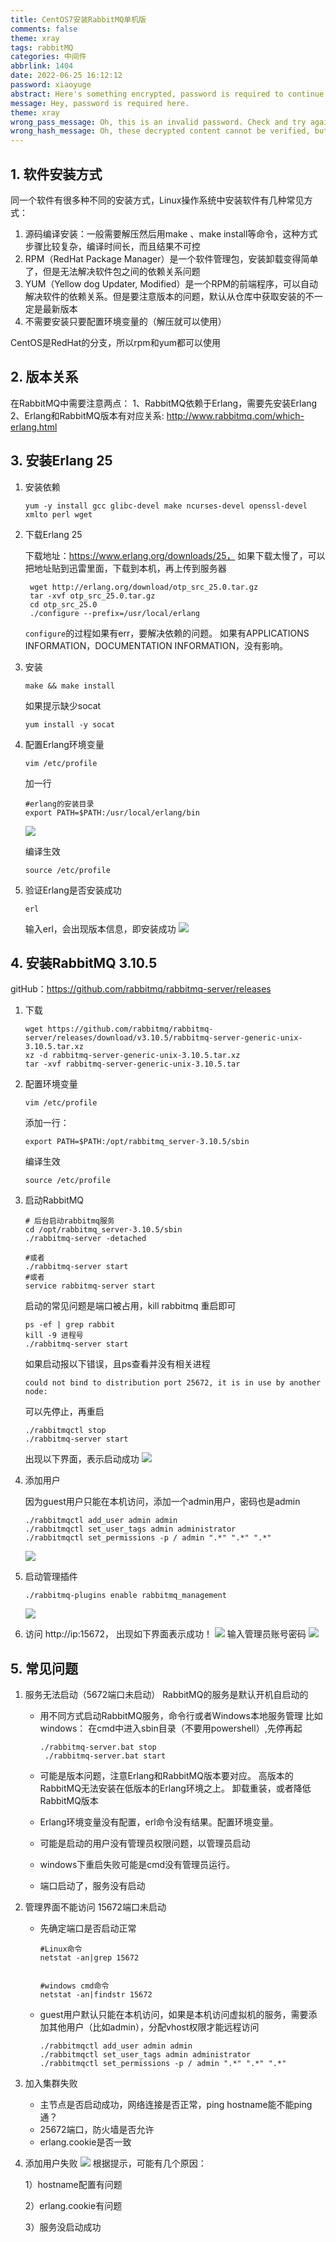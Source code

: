 ```yaml
---
title: CentOS7安装RabbitMQ单机版
comments: false
theme: xray
tags: rabbitMQ
categories: 中间件
abbrlink: 1404
date: 2022-06-25 16:12:12
password: xiaoyuge
abstract: Here's something encrypted, password is required to continue reading.
message: Hey, password is required here.
theme: xray
wrong_pass_message: Oh, this is an invalid password. Check and try again, please.
wrong_hash_message: Oh, these decrypted content cannot be verified, but you can still have a look.
---
```

## 1. 软件安装方式
同一个软件有很多种不同的安装方式，Linux操作系统中安装软件有几种常见方式：
1. 源码编译安装：一般需要解压然后用make 、make install等命令，这种方式步骤比较复杂，编译时间长，而且结果不可控
2. RPM（RedHat Package Manager）是一个软件管理包，安装卸载变得简单了，但是无法解决软件包之间的依赖关系问题
3. YUM（Yellow dog Updater, Modified）是一个RPM的前端程序，可以自动解决软件的依赖关系。但是要注意版本的问题，默认从仓库中获取安装的不一定是最新版本
4. 不需要安装只要配置环境变量的（解压就可以使用）

CentOS是RedHat的分支，所以rpm和yum都可以使用

## 2. 版本关系
在RabbitMQ中需要注意两点：
1、RabbitMQ依赖于Erlang，需要先安装Erlang
2、Erlang和RabbitMQ版本有对应关系: http://www.rabbitmq.com/which-erlang.html


## 3. 安装Erlang 25
1. 安装依赖
    ```shell
    yum -y install gcc glibc-devel make ncurses-devel openssl-devel xmlto perl wget
    ```
2. 下载Erlang 25
   
    下载地址：https://www.erlang.org/downloads/25， 如果下载太慢了，可以把地址贴到迅雷里面，下载到本机，再上传到服务器
   ```shell
    wget http://erlang.org/download/otp_src_25.0.tar.gz
    tar -xvf otp_src_25.0.tar.gz
    cd otp_src_25.0
    ./configure --prefix=/usr/local/erlang
   ```
   `configure`的过程如果有err，要解决依赖的问题。
   如果有APPLICATIONS INFORMATION，DOCUMENTATION INFORMATION，没有影响。
   

3. 安装
    ```shell
    make && make install
    ```
    如果提示缺少socat
    ```shell
    yum install -y socat
    ```
   
4. 配置Erlang环境变量
    ```shell
    vim /etc/profile
    ```
    加一行
    ```shell
    #erlang的安装目录
    export PATH=$PATH:/usr/local/erlang/bin
    ```
    ![](./rabbitmq-standalone/1.png)
   
    编译生效
    ```shell
    source /etc/profile
    ```
   
5. 验证Erlang是否安装成功
    ```shell
    erl
    ```
    输入erl，会出现版本信息，即安装成功
    ![](./rabbitmq-standalone/2.png)


## 4. 安装RabbitMQ 3.10.5
   gitHub：https://github.com/rabbitmq/rabbitmq-server/releases
1. 下载
   ```shell
   wget https://github.com/rabbitmq/rabbitmq-server/releases/download/v3.10.5/rabbitmq-server-generic-unix-3.10.5.tar.xz
   xz -d rabbitmq-server-generic-unix-3.10.5.tar.xz
   tar -xvf rabbitmq-server-generic-unix-3.10.5.tar
   ```
   
2. 配置环境变量
   ```shell
   vim /etc/profile
   ```
   添加一行：
   ```shell
   export PATH=$PATH:/opt/rabbitmq_server-3.10.5/sbin
   ```
   编译生效
   ```shell
   source /etc/profile
   ```
   
3. 启动RabbitMQ
   ```shell
   # 后台启动rabbitmq服务
   cd /opt/rabbitmq_server-3.10.5/sbin
   ./rabbitmq-server -detached
    
   #或者
   ./rabbitmq-server start
   #或者
   service rabbitmq-server start
   ```
   启动的常见问题是端口被占用，kill rabbitmq 重启即可
   ```shell
   ps -ef | grep rabbit
   kill -9 进程号
   ./rabbitmq-server start
   ```
   如果启动报以下错误，且ps查看并没有相关进程
   ```
   could not bind to distribution port 25672, it is in use by another node:
   ```
   可以先停止，再重启
   ```shell
   ./rabbitmqctl stop
   ./rabbitmq-server start
   ```
   出现以下界面，表示启动成功
   ![](./rabbitmq-standalone/3.png)
   
4. 添加用户
   
   因为guest用户只能在本机访问，添加一个admin用户，密码也是admin
   ```shell
   ./rabbitmqctl add_user admin admin
   ./rabbitmqctl set_user_tags admin administrator
   ./rabbitmqctl set_permissions -p / admin ".*" ".*" ".*"
   ```
   ![](./rabbitmq-standalone/4.png)
   
5. 启动管理插件
   ```shell
   ./rabbitmq-plugins enable rabbitmq_management
   ```
   ![](./rabbitmq-standalone/5.png)

6. 访问 http://ip:15672， 出现如下界面表示成功！
   ![](./rabbitmq-standalone/6.png)
   输入管理员账号密码
   ![](./rabbitmq-standalone/7.png)


## 5. 常见问题
1. 服务无法启动（5672端口未启动）
   RabbitMQ的服务是默认开机自启动的
   - 用不同方式启动RabbitMQ服务，命令行或者Windows本地服务管理
   比如windows： 在cmd中进入sbin目录（不要用powershell）,先停再起
     ```
     ./rabbitmq-server.bat stop
      ./rabbitmq-server.bat start
     ```
     
   - 可能是版本问题，注意Erlang和RabbitMQ版本要对应。 高版本的RabbitMQ无法安装在低版本的Erlang环境之上。 卸载重装，或者降低RabbitMQ版本
    
   - Erlang环境变量没有配置，erl命令没有结果。配置环境变量。

   - 可能是启动的用户没有管理员权限问题，以管理员启动

   - windows下重启失败可能是cmd没有管理员运行。

   - 端口启动了，服务没有启动
   

2. 管理界面不能访问 15672端口未启动
   
   - 先确定端口是否启动正常
      ```shell
      #Linux命令
      netstat -an|grep 15672
      
      
      #windows cmd命令
      netstat -an|findstr 15672
      ```
     
   - guest用户默认只能在本机访问，如果是本机访问虚拟机的服务，需要添加其他用户（比如admin），分配vhost权限才能远程访问
      ```shell
     ./rabbitmqctl add_user admin admin
      ./rabbitmqctl set_user_tags admin administrator
      ./rabbitmqctl set_permissions -p / admin ".*" ".*" ".*" 
     ```
     
3. 加入集群失败
   - 主节点是否启动成功，网络连接是否正常，ping hostname能不能ping通？
   - 25672端口，防火墙是否允许
   - erlang.cookie是否一致
   

4. 添加用户失败
   ![](./rabbitmq-standalone/8.png)
   根据提示，可能有几个原因：
   
   1）hostname配置有问题
   
   2）erlang.cookie有问题
   
   3）服务没启动成功




